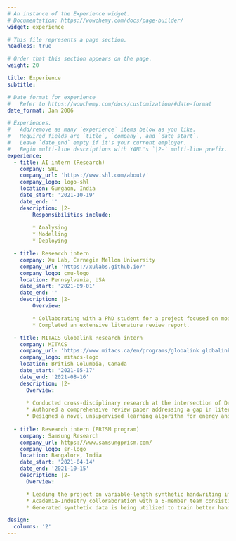 ```yaml
---
# An instance of the Experience widget.
# Documentation: https://wowchemy.com/docs/page-builder/
widget: experience

# This file represents a page section.
headless: true

# Order that this section appears on the page.
weight: 20

title: Experience
subtitle:

# Date format for experience
#   Refer to https://wowchemy.com/docs/customization/#date-format
date_format: Jan 2006

# Experiences.
#   Add/remove as many `experience` items below as you like.
#   Required fields are `title`, `company`, and `date_start`.
#   Leave `date_end` empty if it's your current employer.
#   Begin multi-line descriptions with YAML's `|2-` multi-line prefix.
experience:
  - title: AI intern (Research)
    company: SHL
    company_url: 'https://www.shl.com/about/'
    company_logo: logo-shl
    location: Gurgaon, India
    date_start: '2021-10-19'
    date_end: ''
    description: |2-
        Responsibilities include:
        
        * Analysing
        * Modelling
        * Deploying

  - title: Research intern
    company: Xu Lab, Carnegie Mellon University
    company_url: 'https://xulabs.github.io/'
    company_logo: cmu-logo
    location: Pennsylvania, USA
    date_start: '2021-09-01'
    date_end: ''
    description: |2-
        Overview:

        * Collaborating with a PhD student for a project focused on modeling continuous conformational changes in cryo-ET images with Unsupervised representation learning.
        * Completed an extensive literature review report.

  - title: MITACS Globalink Research intern
    company: MITACS
    company_url: 'https://www.mitacs.ca/en/programs/globalink globalink-research-internship'
    company_logo: mitacs-logo
    location: British Columbia, Canada
    date_start: '2021-05-17'
    date_end: '2021-08-16'
    description: |2-
      Overview:
      
      * Conducted cross-disciplinary research at the intersection of Deep learning and wireless communications, under the supervision of Dr. Omer Waqar from Thompson River's University, Canada. 
      * Authored a comprehensive review paper addressing a gap in literature on the bi-directional interplay of Federated learning and wireless communications, under review at **Transactions on Emerging Telecommunications Technologies**.
      * Designed a novel unsupervised learning algorithm for energy and power optimization in UAV networks, manuscript under preparation.
  
  - title: Research intern (PRISM program)
    company: Samsung Research
    company_url: https://www.samsungprism.com/
    company_logo: sr-logo
    location: Bangalore, India
    date_start: '2021-04-14'
    date_end: '2021-10-15'
    description: |2-
      Overview:

      * Leading the project on variable-length synthetic handwriting image generation using Generative Adversarial networks.
      * Academia-Industry colloraboration with a 6-member team consisting of myself, another student, Prof. Vimal Srivastava, Prof. Manoranjan Kumar and two mentors from Samsung Research, Bangalore.
      * Generated synthetic data is being utilized to train better handwritten text recognition (HTR) models for HTR feature in Samsung smartphone's OCR system.

design:
  columns: '2'
---
```

